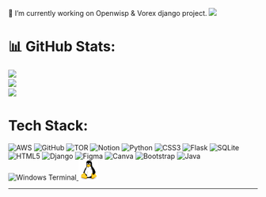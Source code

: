 🔭 I’m currently working on Openwisp & Vorex django project.
[![](https://visitcount.itsvg.in/api?id=charantm7&icon=2&color=1)](https://visitcount.itsvg.in)
# 📊 GitHub Stats:
![](https://github-readme-stats.vercel.app/api?username=charantm7&theme=dark&hide_border=false&include_all_commits=true&count_private=false)<br/>
![](https://github-readme-streak-stats.herokuapp.com/?user=charantm7&theme=dark&hide_border=false)<br/>
![](https://github-readme-stats.vercel.app/api/top-langs/?username=charantm7&theme=dark&hide_border=false&include_all_commits=true&count_private=false&layout=compact)

# Tech Stack:
![AWS](https://img.shields.io/badge/AWS-%23FF9900.svg?style=plastic&logo=amazon-aws&logoColor=white) ![GitHub](https://img.shields.io/badge/github-%23121011.svg?style=plastic&logo=github&logoColor=white) ![TOR](https://img.shields.io/badge/tor-%237E4798.svg?style=plastic&logo=tor-project&logoColor=white) ![Notion](https://img.shields.io/badge/Notion-%23000000.svg?style=plastic&logo=notion&logoColor=white) ![Python](https://img.shields.io/badge/python-3670A0?style=plastic&logo=python&logoColor=ffdd54) ![CSS3](https://img.shields.io/badge/css3-%231572B6.svg?style=flat&logo=css3&logoColor=white) ![Flask](https://img.shields.io/badge/flask-%23000.svg?style=flat&logo=flask&logoColor=white) ![SQLite](https://img.shields.io/badge/sqlite-%2307405e.svg?style=flat&logo=sqlite&logoColor=white) ![HTML5](https://img.shields.io/badge/html5-%23E34F26.svg?style=flat&logo=html5&logoColor=white)
![Django](https://img.shields.io/badge/django-%23092E20.svg?style=flat&logo=django&logoColor=white) ![Figma](https://img.shields.io/badge/figma-%23F24E1E.svg?style=flat&logo=figma&logoColor=white) ![Canva](https://img.shields.io/badge/Canva-%2300C4CC.svg?style=flat&logo=Canva&logoColor=white) ![Bootstrap](https://img.shields.io/badge/bootstrap-%238511FA.svg?style=flat&logo=bootstrap&logoColor=white) ![Java](https://img.shields.io/badge/java-%23ED8B00.svg?style=flat&logo=openjdk&logoColor=white) ![Windows Terminal](https://img.shields.io/badge/Windows%20Terminal-%234D4D4D.svg?style=flat&logo=windows-terminal&logoColor=white)<a href="https://www.linux.org/" target="_blank" rel="noreferrer"> <img src="https://raw.githubusercontent.com/devicons/devicon/master/icons/linux/linux-original.svg" alt="linux" width="40" height="40"/> </a>



---
<!-- Proudly created with GPRM ( https://gprm.itsvg.in ) -->
